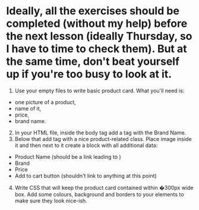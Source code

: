 # Ideally, all the exercises should be completed (without my help) before the next lesson (ideally Thursday, so I have to time to check them). But at the same time, don't beat yourself up if you're too busy to look at it.
1. Use your empty files to write basic product card. What you'll need is:
- one picture of a product, 
- name of it,
- price,
- brand name.
2. In your HTML file, inside the body tag add a tag with the Brand Name.
3. Below that add tag with a nice product-related class. Place image inside it and then next to it create a block with all additional data:
- Product Name (should be a link leading to ) 
- Brand
- Price
- Add to cart button (shouldn't link to anything at this point)
4. Write CSS that will keep the product card contained within �300px wide box. Add some colours, background and borders to your elements to make sure they look nice-ish.
